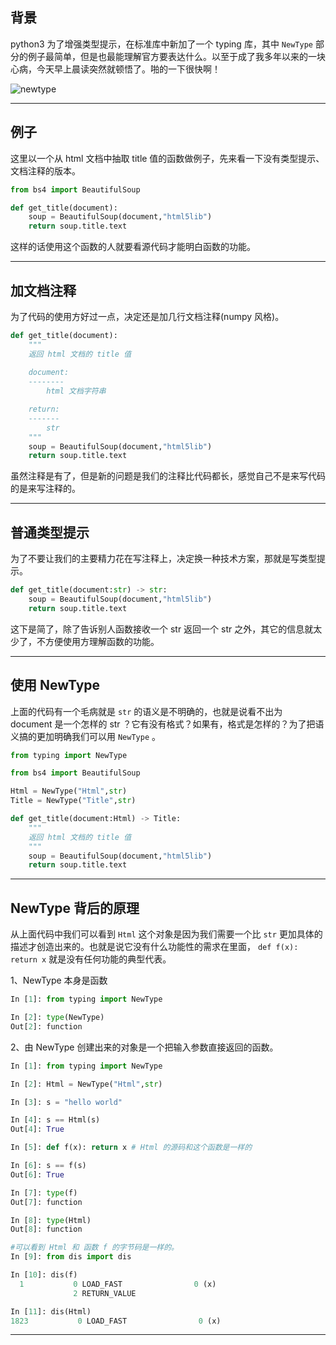 ## 背景

python3 为了增强类型提示，在标准库中新加了一个 typing 库，其中 `NewType` 部分的例子最简单，但是也最能理解官方要表达什么。以至于成了我多年以来的一块心病，今天早上晨读突然就顿悟了。啪的一下很快啊！


![newtype](static/2021-01/new-type.jpg)

---

## 例子

这里以一个从 html 文档中抽取 title 值的函数做例子，先来看一下没有类型提示、文档注释的版本。
```python
from bs4 import BeautifulSoup

def get_title(document):
    soup = BeautifulSoup(document,"html5lib")
    return soup.title.text
```
这样的话使用这个函数的人就要看源代码才能明白函数的功能。


---

## 加文档注释

为了代码的使用方好过一点，决定还是加几行文档注释(numpy 风格)。
```python
def get_title(document):
    """
    返回 html 文档的 title 值
    
    document:
    --------
        html 文档字符串

    return:
    -------
        str
    """
    soup = BeautifulSoup(document,"html5lib")
    return soup.title.text
```

虽然注释是有了，但是新的问题是我们的注释比代码都长，感觉自己不是来写代码的是来写注释的。

---


## 普通类型提示
为了不要让我们的主要精力花在写注释上，决定换一种技术方案，那就是写类型提示。
```python
def get_title(document:str) -> str:
    soup = BeautifulSoup(document,"html5lib")
    return soup.title.text
```

这下是简了，除了告诉别人函数接收一个 str 返回一个 str 之外，其它的信息就太少了，不方便使用方理解函数的功能。

---

## 使用 NewType

上面的代码有一个毛病就是 `str` 的语义是不明确的，也就是说看不出为 document 是一个怎样的 str ？它有没有格式？如果有，格式是怎样的？为了把语义搞的更加明确我们可以用 `NewType` 。

```python
from typing import NewType

from bs4 import BeautifulSoup

Html = NewType("Html",str)
Title = NewType("Title",str)

def get_title(document:Html) -> Title:
    """
    返回 html 文档的 title 值
    """
    soup = BeautifulSoup(document,"html5lib")
    return soup.title.text
```

---

## NewType 背后的原理

从上面代码中我们可以看到 `Html` 这个对象是因为我们需要一个比 `str` 更加具体的描述才创造出来的。也就是说它没有什么功能性的需求在里面， `def f(x): return x` 就是没有任何功能的典型代表。

1、NewType 本身是函数
```python
In [1]: from typing import NewType

In [2]: type(NewType)
Out[2]: function
```

2、由 NewType 创建出来的对象是一个把输入参数直接返回的函数。
```python
In [1]: from typing import NewType

In [2]: Html = NewType("Html",str)

In [3]: s = "hello world"

In [4]: s == Html(s)
Out[4]: True

In [5]: def f(x): return x # Html 的源码和这个函数是一样的

In [6]: s == f(s)
Out[6]: True

In [7]: type(f)
Out[7]: function

In [8]: type(Html)
Out[8]: function

#可以看到 Html 和 函数 f 的字节码是一样的。
In [9]: from dis import dis

In [10]: dis(f)
  1           0 LOAD_FAST                0 (x)
              2 RETURN_VALUE

In [11]: dis(Html)
1823           0 LOAD_FAST                0 (x)

```

---
